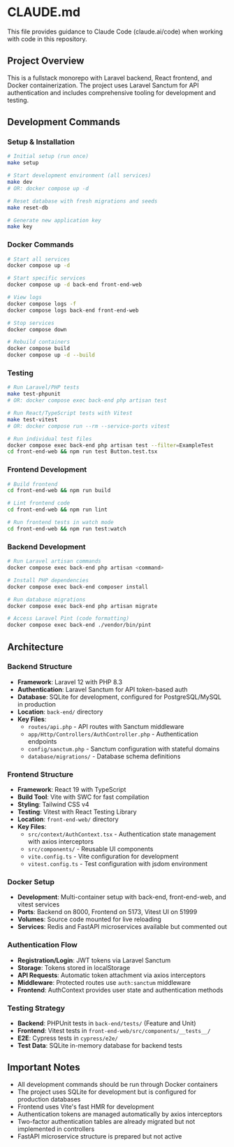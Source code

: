 # CLAUDE.md

This file provides guidance to Claude Code (claude.ai/code) when working with code in this repository.

## Project Overview

This is a fullstack monorepo with Laravel backend, React frontend, and Docker containerization. The project uses Laravel Sanctum for API authentication and includes comprehensive tooling for development and testing.

## Development Commands

### Setup & Installation
```bash
# Initial setup (run once)
make setup

# Start development environment (all services)
make dev
# OR: docker compose up -d

# Reset database with fresh migrations and seeds
make reset-db

# Generate new application key
make key
```

### Docker Commands
```bash
# Start all services
docker compose up -d

# Start specific services
docker compose up -d back-end front-end-web

# View logs
docker compose logs -f
docker compose logs back-end front-end-web

# Stop services
docker compose down

# Rebuild containers
docker compose build
docker compose up -d --build
```

### Testing
```bash
# Run Laravel/PHP tests
make test-phpunit
# OR: docker compose exec back-end php artisan test

# Run React/TypeScript tests with Vitest
make test-vitest
# OR: docker compose run --rm --service-ports vitest

# Run individual test files
docker compose exec back-end php artisan test --filter=ExampleTest
cd front-end-web && npm run test Button.test.tsx
```

### Frontend Development
```bash
# Build frontend
cd front-end-web && npm run build

# Lint frontend code
cd front-end-web && npm run lint

# Run frontend tests in watch mode
cd front-end-web && npm run test:watch
```

### Backend Development
```bash
# Run Laravel artisan commands
docker compose exec back-end php artisan <command>

# Install PHP dependencies
docker compose exec back-end composer install

# Run database migrations
docker compose exec back-end php artisan migrate

# Access Laravel Pint (code formatting)
docker compose exec back-end ./vendor/bin/pint
```

## Architecture

### Backend Structure
- **Framework**: Laravel 12 with PHP 8.3
- **Authentication**: Laravel Sanctum for API token-based auth
- **Database**: SQLite for development, configured for PostgreSQL/MySQL in production
- **Location**: `back-end/` directory
- **Key Files**:
  - `routes/api.php` - API routes with Sanctum middleware
  - `app/Http/Controllers/AuthController.php` - Authentication endpoints
  - `config/sanctum.php` - Sanctum configuration with stateful domains
  - `database/migrations/` - Database schema definitions

### Frontend Structure
- **Framework**: React 19 with TypeScript
- **Build Tool**: Vite with SWC for fast compilation
- **Styling**: Tailwind CSS v4
- **Testing**: Vitest with React Testing Library
- **Location**: `front-end-web/` directory
- **Key Files**:
  - `src/context/AuthContext.tsx` - Authentication state management with axios interceptors
  - `src/components/` - Reusable UI components
  - `vite.config.ts` - Vite configuration for development
  - `vitest.config.ts` - Test configuration with jsdom environment

### Docker Setup
- **Development**: Multi-container setup with back-end, front-end-web, and vitest services
- **Ports**: Backend on 8000, Frontend on 5173, Vitest UI on 51999
- **Volumes**: Source code mounted for live reloading
- **Services**: Redis and FastAPI microservices available but commented out

### Authentication Flow
- **Registration/Login**: JWT tokens via Laravel Sanctum
- **Storage**: Tokens stored in localStorage
- **API Requests**: Automatic token attachment via axios interceptors
- **Middleware**: Protected routes use `auth:sanctum` middleware
- **Frontend**: AuthContext provides user state and authentication methods

### Testing Strategy
- **Backend**: PHPUnit tests in `back-end/tests/` (Feature and Unit)
- **Frontend**: Vitest tests in `front-end-web/src/components/__tests__/`
- **E2E**: Cypress tests in `cypress/e2e/`
- **Test Data**: SQLite in-memory database for backend tests

## Important Notes

- All development commands should be run through Docker containers
- The project uses SQLite for development but is configured for production databases
- Frontend uses Vite's fast HMR for development
- Authentication tokens are managed automatically by axios interceptors
- Two-factor authentication tables are already migrated but not implemented in controllers
- FastAPI microservice structure is prepared but not active